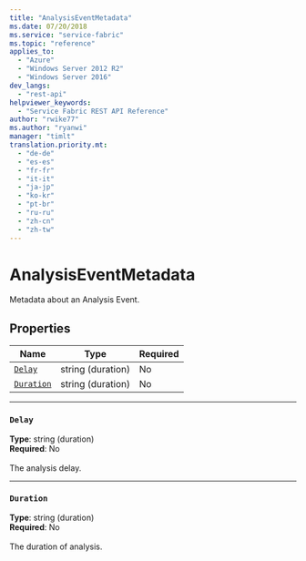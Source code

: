 ```yaml
---
title: "AnalysisEventMetadata"
ms.date: 07/20/2018
ms.service: "service-fabric"
ms.topic: "reference"
applies_to: 
  - "Azure"
  - "Windows Server 2012 R2"
  - "Windows Server 2016"
dev_langs: 
  - "rest-api"
helpviewer_keywords: 
  - "Service Fabric REST API Reference"
author: "rwike77"
ms.author: "ryanwi"
manager: "timlt"
translation.priority.mt: 
  - "de-de"
  - "es-es"
  - "fr-fr"
  - "it-it"
  - "ja-jp"
  - "ko-kr"
  - "pt-br"
  - "ru-ru"
  - "zh-cn"
  - "zh-tw"
---
```

# AnalysisEventMetadata

Metadata about an Analysis Event.

## Properties
| Name | Type | Required |
| --- | --- | --- |
| [`Delay`](#delay) | string (duration) | No |
| [`Duration`](#duration) | string (duration) | No |

____
### `Delay`
__Type__: string (duration) <br/>
__Required__: No<br/>
<br/>
The analysis delay.

____
### `Duration`
__Type__: string (duration) <br/>
__Required__: No<br/>
<br/>
The duration of analysis.
